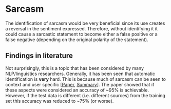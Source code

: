 # Sarcasm

The identification of sarcasm would be very beneficial since its use creates a reversal in the sentiment expressed.
Therefore, without identifying it it could cause a sarcastic statement to become either a false positive or a false negative (depending on the original polarity of the statement).

## Findings in literature

Not surprisingly, this is a topic that has been considered by many NLP/linguistics researchers.
Generally, it has been seen that automatic identification is **very** hard.
This is because much of sarcasm can be seen to context and user specific [[Paper](https://arxiv.org/pdf/1610.08815.pdf), [Summary](https://medium.com/dair-ai/detecting-sarcasm-with-deep-convolutional-neural-networks-4a0657f79e80)].
The paper showed that if these aspects were considered an accuracy of ~95% is achievable.
However, if the test data is different (i.e. different sources) from the training set this accuracy was reduced to ~75% (or worse).
